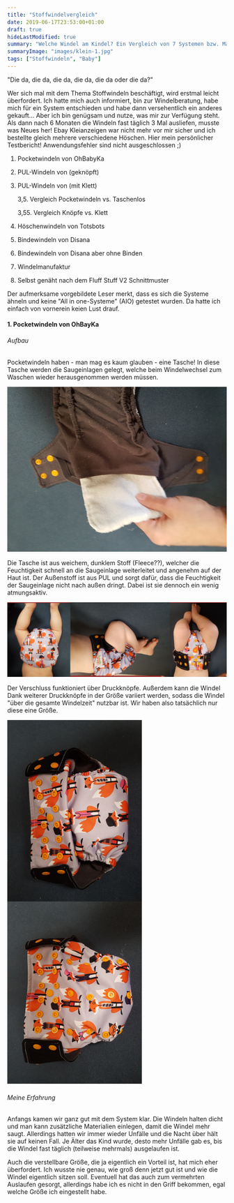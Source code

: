 ```yaml
---
title: "Stoffwindelvergleich"
date: 2019-06-17T23:53:00+01:00
draft: true
hideLastModified: true
summary: "Welche Windel am Kindel? Ein Vergleich von 7 Systemen bzw. Marken."
summaryImage: "images/klein-1.jpg"
tags: ["Stoffwindeln", "Baby"]
---
```


"Die da, die da, die da, die da, die da oder die da?" 

Wer sich mal mit dem Thema Stoffwindeln beschäftigt, wird erstmal leicht überfordert. Ich hatte mich auch informiert, bin zur Windelberatung, habe mich für ein System entschieden und habe dann versehentlich ein anderes gekauft... Aber ich bin genügsam und nutze, was mir zur Verfügung steht. Als dann nach 6 Monaten die Windeln fast täglich 3 Mal ausliefen, musste was Neues her! Ebay Kleianzeigen war nicht mehr vor mir sicher und ich  bestellte gleich mehrere verschiedene Höschen. Hier mein persönlicher Testbericht! Anwendungsfehler sind nicht ausgeschlossen ;)



1. Pocketwindeln von OhBabyKa

2. PUL-Windeln von (geknöpft)

3. PUL-Windeln von (mit Klett)
   
   3,5. Vergleich Pocketwindeln vs. Taschenlos
   
   3,55. Vergleich Knöpfe vs. Klett

4. Höschenwindeln von Totsbots

5. Bindewindeln von Disana

6. Bindewindeln von Disana aber ohne Binden

7. Windelmanufaktur

8. Selbst genäht nach dem Fluff Stuff V2 Schnittmuster

Der aufmerksame vorgebildete Leser merkt, dass es sich die Systeme ähneln und keine "All in one-Systeme" (AIO) getestet wurden. Da hatte ich einfach von  vornerein keien Lust drauf.

#### 1. Pocketwindeln von OhBayKa

###### Aufbau

Pocketwindeln haben - man mag es kaum glauben - eine Tasche! In diese Tasche werden die Saugeinlagen gelegt, welche beim Windelwechsel zum Waschen wieder herausgenommen werden müssen.

![Pocketwindeln](images/klein-8.jpg)

Die Tasche ist aus weichem, dunklem Stoff (Fleece??), welcher die Feuchtigkeit schnell an die Saugeinlage weiterleitet und angenehm auf der Haut ist. Der Außenstoff ist aus PUL und sorgt dafür, dass die Feuchtigkeit der Saugeinlage nicht nach außen dringt. Dabei ist sie dennoch ein wenig atmungsaktiv.

![Pockets](images/Pockets.jpg)

Der Verschluss funktioniert über Druckknöpfe. Außerdem kann die Windel Dank weiterer Druckknöpfe in der Größe variiert werden, sodass die Windel "über die gesamte Windelzeit" nutzbar ist. Wir haben also tatsächlich nur diese eine Größe.

![Druckknöpfe](images/Verkleinerung.jpg)

###### Meine Erfahrung

Anfangs kamen wir ganz gut mit dem System klar. Die Windeln halten dicht und man kann zusätzliche Materialien einlegen, damit die Windel mehr saugt. Allerdings hatten wir immer wieder Unfälle und die Nacht über hält sie auf keinen Fall. Je Älter das Kind wurde, desto mehr Unfälle gab es, bis die Windel fast täglich (teilweise mehrmals) ausgelaufen ist.

Auch die verstellbare Größe, die ja eigentlich ein Vorteil ist, hat mich eher überfordert. Ich wusste nie genau, wie groß denn jetzt gut ist und wie die Windel eigentlich sitzen soll. Eventuell hat das auch zum vermehrten Auslaufen gesorgt, allerdings habe ich es nicht in den Griff bekommen, egal welche Größe ich eingestellt habe.
